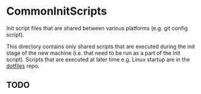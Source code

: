 # CommonInitScripts

Init script files that are shared between various platforms (e.g. git config script).

This directory contains only shared scripts that are executed during the init stage of the new machine (i.e. that need to be run as a part of the init script). Scripts that are executed at later time e.g. Linux startup are in the [dotfiles](https://github.com/jan-revay/dotfiles) repo.

## TODO

